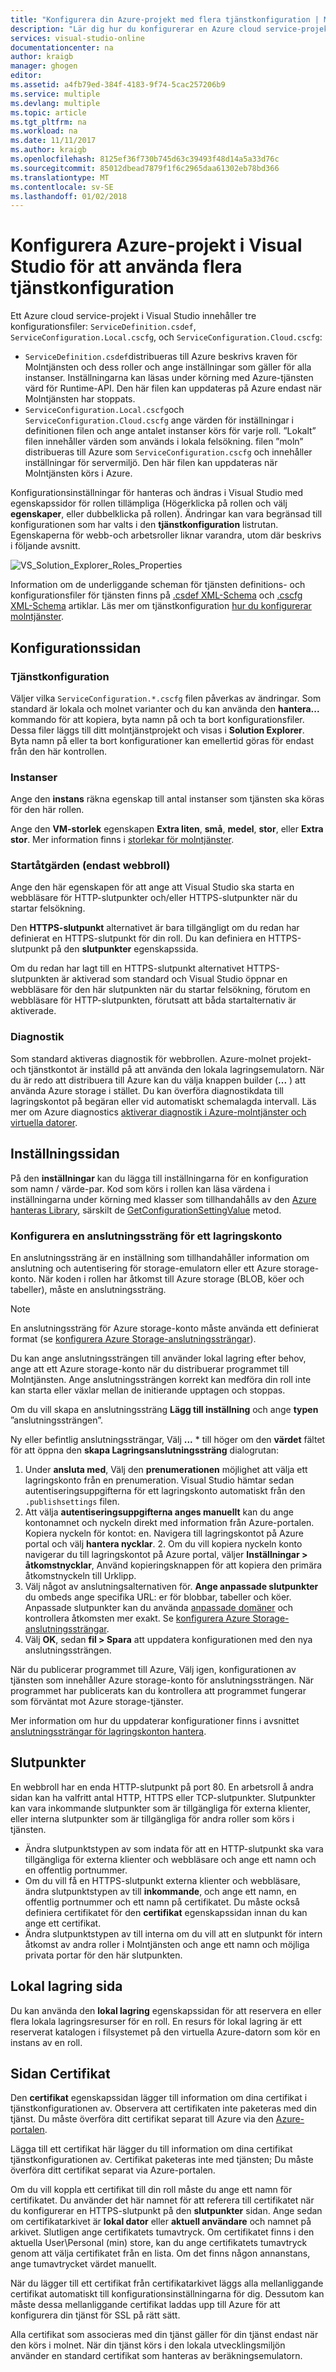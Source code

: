 ```yaml
---
title: "Konfigurera din Azure-projekt med flera tjänstkonfiguration | Microsoft Docs"
description: "Lär dig hur du konfigurerar en Azure cloud service-projekt genom att ändra ServiceDefinition.csdef, ServiceConfiguration.Local.cscfg och ServiceConfiguration.Cloud.cscfg-filer."
services: visual-studio-online
documentationcenter: na
author: kraigb
manager: ghogen
editor: 
ms.assetid: a4fb79ed-384f-4183-9f74-5cac257206b9
ms.service: multiple
ms.devlang: multiple
ms.topic: article
ms.tgt_pltfrm: na
ms.workload: na
ms.date: 11/11/2017
ms.author: kraigb
ms.openlocfilehash: 8125ef36f730b745d63c39493f48d14a5a33d76c
ms.sourcegitcommit: 85012dbead7879f1f6c2965daa61302eb78bd366
ms.translationtype: MT
ms.contentlocale: sv-SE
ms.lasthandoff: 01/02/2018
---
```

# <a name="configuring-your-azure-project-in-visual-studio-to-use-multiple-service-configurations"></a>Konfigurera Azure-projekt i Visual Studio för att använda flera tjänstkonfiguration

Ett Azure cloud service-projekt i Visual Studio innehåller tre konfigurationsfiler: `ServiceDefinition.csdef`, `ServiceConfiguration.Local.cscfg`, och `ServiceConfiguration.Cloud.cscfg`:

- `ServiceDefinition.csdef`distribueras till Azure beskrivs kraven för Molntjänsten och dess roller och ange inställningar som gäller för alla instanser. Inställningarna kan läsas under körning med Azure-tjänsten värd för Runtime-API. Den här filen kan uppdateras på Azure endast när Molntjänsten har stoppats.
- `ServiceConfiguration.Local.cscfg`och `ServiceConfiguration.Cloud.cscfg` ange värden för inställningar i definitionen filen och ange antalet instanser körs för varje roll. ”Lokalt” filen innehåller värden som används i lokala felsökning. filen ”moln” distribueras till Azure som `ServiceConfiguration.cscfg` och innehåller inställningar för servermiljö. Den här filen kan uppdateras när Molntjänsten körs i Azure.

Konfigurationsinställningar för hanteras och ändras i Visual Studio med egenskapssidor för rollen tillämpliga (Högerklicka på rollen och välj **egenskaper**, eller dubbelklicka på rollen). Ändringar kan vara begränsad till konfigurationen som har valts i den **tjänstkonfiguration** listrutan. Egenskaperna för webb-och arbetsroller liknar varandra, utom där beskrivs i följande avsnitt.

![VS_Solution_Explorer_Roles_Properties](./media/vs-azure-tools-multiple-services-project-configurations/IC784076.png)

Information om de underliggande scheman för tjänsten definitions- och konfigurationsfiler för tjänsten finns på [.csdef XML-Schema](cloud-services/schema-csdef-file.md) och [.cscfg XML-Schema](cloud-services/schema-cscfg-file.md) artiklar. Läs mer om tjänstkonfiguration [hur du konfigurerar molntjänster](cloud-services/cloud-services-how-to-configure-portal.md).


## <a name="configuration-page"></a>Konfigurationssidan

### <a name="service-configuration"></a>Tjänstkonfiguration

Väljer vilka `ServiceConfiguration.*.cscfg` filen påverkas av ändringar. Som standard är lokala och molnet varianter och du kan använda den **hantera...**  kommando för att kopiera, byta namn på och ta bort konfigurationsfiler. Dessa filer läggs till ditt molntjänstprojekt och visas i **Solution Explorer**. Byta namn på eller ta bort konfigurationer kan emellertid göras för endast från den här kontrollen.

### <a name="instances"></a>Instanser

Ange den **instans** räkna egenskap till antal instanser som tjänsten ska köras för den här rollen.

Ange den **VM-storlek** egenskapen **Extra liten**, **små**, **medel**, **stor**, eller **Extra stor**.  Mer information finns i [storlekar för molntjänster](cloud-services/cloud-services-sizes-specs.md).

### <a name="startup-action-web-role-only"></a>Startåtgärden (endast webbroll)

Ange den här egenskapen för att ange att Visual Studio ska starta en webbläsare för HTTP-slutpunkter och/eller HTTPS-slutpunkter när du startar felsökning.

Den **HTTPS-slutpunkt** alternativet är bara tillgängligt om du redan har definierat en HTTPS-slutpunkt för din roll. Du kan definiera en HTTPS-slutpunkt på den **slutpunkter** egenskapssida.

Om du redan har lagt till en HTTPS-slutpunkt alternativet HTTPS-slutpunkten är aktiverad som standard och Visual Studio öppnar en webbläsare för den här slutpunkten när du startar felsökning, förutom en webbläsare för HTTP-slutpunkten, förutsatt att båda startalternativ är aktiverade.

### <a name="diagnostics"></a>Diagnostik

Som standard aktiveras diagnostik för webbrollen. Azure-molnet projekt- och tjänstkontot är inställd på att använda den lokala lagringsemulatorn. När du är redo att distribuera till Azure kan du välja knappen builder (**...** ) att använda Azure storage i stället. Du kan överföra diagnostikdata till lagringskontot på begäran eller vid automatiskt schemalagda intervall. Läs mer om Azure diagnostics [aktiverar diagnostik i Azure-molntjänster och virtuella datorer](cloud-services/cloud-services-dotnet-diagnostics.md).

## <a name="settings-page"></a>Inställningssidan

På den **inställningar** kan du lägga till inställningarna för en konfiguration som namn / värde-par. Kod som körs i rollen kan läsa värdena i inställningarna under körning med klasser som tillhandahålls av den [Azure hanteras Library](http://go.microsoft.com/fwlink?LinkID=171026), särskilt de [GetConfigurationSettingValue](https://msdn.microsoft.com/library/azure/microsoft.windowsazure.serviceruntime.roleenvironment.getconfigurationsettingvalue.aspx) metod.

### <a name="configuring-a-connection-string-for-a-storage-account"></a>Konfigurera en anslutningssträng för ett lagringskonto

En anslutningssträng är en inställning som tillhandahåller information om anslutning och autentisering för storage-emulatorn eller ett Azure storage-konto. När koden i rollen har åtkomst till Azure storage (BLOB, köer och tabeller), måste en anslutningssträng.

> [!Note]
> En anslutningssträng för Azure storage-konto måste använda ett definierat format (se [konfigurera Azure Storage-anslutningssträngar](storage/common/storage-configure-connection-string.md)).

Du kan ange anslutningssträngen till använder lokal lagring efter behov, ange att ett Azure storage-konto när du distribuerar programmet till Molntjänsten. Ange anslutningssträngen korrekt kan medföra din roll inte kan starta eller växlar mellan de initierande upptagen och stoppas.

Om du vill skapa en anslutningssträng **Lägg till inställning** och ange **typen** ”anslutningssträngen”.

Ny eller befintlig anslutningssträngar, Välj **...** * till höger om den **värdet** fältet för att öppna den **skapa Lagringsanslutningssträng** dialogrutan:

1. Under **ansluta med**, Välj den **prenumerationen** möjlighet att välja ett lagringskonto från en prenumeration. Visual Studio hämtar sedan autentiseringsuppgifterna för ett lagringskonto automatiskt från den `.publishsettings` filen.
1. Att välja **autentiseringsuppgifterna anges manuellt** kan du ange kontonamnet och nyckeln direkt med information från Azure-portalen. Kopiera nyckeln för kontot: en. Navigera till lagringskontot på Azure portal och välj **hantera nycklar**.
    2. Om du vill kopiera nyckeln konto navigerar du till lagringskontot på Azure portal, väljer **Inställningar > åtkomstnycklar**, Använd kopieringsknappen för att kopiera den primära åtkomstnyckeln till Urklipp.
1. Välj något av anslutningsalternativen för. **Ange anpassade slutpunkter** du ombeds ange specifika URL: er för blobbar, tabeller och köer. Anpassade slutpunkter kan du använda [anpassade domäner](storage/blobs/storage-custom-domain-name.md) och kontrollera åtkomsten mer exakt. Se [konfigurera Azure Storage-anslutningssträngar](./storage/common/storage-configure-connection-string.md).
1. Välj **OK**, sedan **fil > Spara** att uppdatera konfigurationen med den nya anslutningssträngen.

När du publicerar programmet till Azure, Välj igen, konfigurationen av tjänsten som innehåller Azure storage-konto för anslutningssträngen. När programmet har publicerats kan du kontrollera att programmet fungerar som förväntat mot Azure storage-tjänster.

Mer information om hur du uppdaterar konfigurationer finns i avsnittet [anslutningssträngar för lagringskonton hantera](vs-azure-tools-configure-roles-for-cloud-service.md#manage-connection-strings-for-storage-accounts).

## <a name="endpoints-page"></a>Slutpunkter

En webbroll har en enda HTTP-slutpunkt på port 80. En arbetsroll å andra sidan kan ha valfritt antal HTTP, HTTPS eller TCP-slutpunkter. Slutpunkter kan vara inkommande slutpunkter som är tillgängliga för externa klienter, eller interna slutpunkter som är tillgängliga för andra roller som körs i tjänsten.

- Ändra slutpunktstypen av som indata för att en HTTP-slutpunkt ska vara tillgängliga för externa klienter och webbläsare och ange ett namn och en offentlig portnummer.
- Om du vill få en HTTPS-slutpunkt externa klienter och webbläsare, ändra slutpunktstypen av till **inkommande**, och ange ett namn, en offentlig portnummer och ett namn på certifikatet. Du måste också definiera certifikatet för den **certifikat** egenskapssidan innan du kan ange ett certifikat. 
- Ändra slutpunktstypen av till interna om du vill att en slutpunkt för intern åtkomst av andra roller i Molntjänsten och ange ett namn och möjliga privata portar för den här slutpunkten.

## <a name="local-storage-page"></a>Lokal lagring sida

Du kan använda den **lokal lagring** egenskapssidan för att reservera en eller flera lokala lagringsresurser för en roll. En resurs för lokal lagring är ett reserverat katalogen i filsystemet på den virtuella Azure-datorn som kör en instans av en roll.

## <a name="certificates-page"></a>Sidan Certifikat

Den **certifikat** egenskapssidan lägger till information om dina certifikat i tjänstkonfigurationen av. Observera att certifikaten inte paketeras med din tjänst. Du måste överföra ditt certifikat separat till Azure via den [Azure-portalen](http://portal.azure.com).

Lägga till ett certifikat här lägger du till information om dina certifikat tjänstkonfigurationen av. Certifikat paketeras inte med tjänsten; Du måste överföra ditt certifikat separat via Azure-portalen.

Om du vill koppla ett certifikat till din roll måste du ange ett namn för certifikatet. Du använder det här namnet för att referera till certifikatet när du konfigurerar en HTTPS-slutpunkt på den **slutpunkter** sidan. Ange sedan om certifikatarkivet är **lokal dator** eller **aktuell användare** och namnet på arkivet. Slutligen ange certifikatets tumavtryck. Om certifikatet finns i den aktuella User\Personal (min) store, kan du ange certifikatets tumavtryck genom att välja certifikatet från en lista. Om det finns någon annanstans, ange tumavtrycket värdet manuellt.

När du lägger till ett certifikat från certifikatarkivet läggs alla mellanliggande certifikat automatiskt till konfigurationsinställningarna för dig. Dessutom kan måste dessa mellanliggande certifikat laddas upp till Azure för att konfigurera din tjänst för SSL på rätt sätt.

Alla certifikat som associeras med din tjänst gäller för din tjänst endast när den körs i molnet. När din tjänst körs i den lokala utvecklingsmiljön använder en standard certifikat som hanteras av beräkningsemulatorn.
